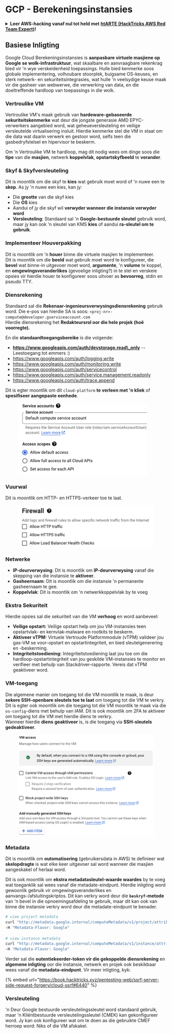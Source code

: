 # GCP - Berekeningsinstansies

<details>

<summary><strong>Leer AWS-hacking vanaf nul tot held met</strong> <a href="https://training.hacktricks.xyz/courses/arte"><strong>htARTE (HackTricks AWS Red Team Expert)</strong></a><strong>!</strong></summary>

Ander maniere om HackTricks te ondersteun:

* As jy jou **maatskappy geadverteer wil sien in HackTricks** of **HackTricks in PDF wil aflaai** Kyk na die [**INSKRYWINGSPLANNE**](https://github.com/sponsors/carlospolop)!
* Kry die [**amptelike PEASS & HackTricks swag**](https://peass.creator-spring.com)
* Ontdek [**Die PEASS-familie**](https://opensea.io/collection/the-peass-family), ons versameling eksklusiewe [**NFT's**](https://opensea.io/collection/the-peass-family)
* **Sluit aan by die** 💬 [**Discord-groep**](https://discord.gg/hRep4RUj7f) of die [**telegram-groep**](https://t.me/peass) of **volg** ons op **Twitter** 🐦 [**@hacktricks\_live**](https://twitter.com/hacktricks\_live)**.**
* **Deel jou haktruuks deur PR's in te dien by die** [**HackTricks**](https://github.com/carlospolop/hacktricks) en [**HackTricks Cloud**](https://github.com/carlospolop/hacktricks-cloud) github-opslag.

</details>

## Basiese Inligting

Google Cloud Berekeningsinstansies is **aanpasbare virtuele masjiene op Google se wolk-infrastruktuur**, wat skaalbare en aanvraagbare rekenkrag bied vir 'n wye verskeidenheid toepassings. Hulle bied kenmerke soos globale implementering, volhoubare stoorplek, buigsame OS-keuses, en sterk netwerk- en sekuriteitsintegrasies, wat hulle 'n veelsydige keuse maak vir die gasheer van webwerwe, die verwerking van data, en die doeltreffende hardloop van toepassings in die wolk.

### Vertroulike VM

Vertroulike VM's maak gebruik van **hardeware-gebaseerde sekuriteitskenmerke** wat deur die jongste generasie AMD EPYC-verwerkers aangebied word, wat geheueversleuteling en veilige versleutelde virtualisering insluit. Hierdie kenmerke stel die VM in staat om die data wat daarin verwerk en gestoor word, selfs teen die gasbedryfstelsel en hipervisor te beskerm.

Om 'n Vertroulike VM te hardloop, mag dit nodig wees om dinge soos die **tipe** van die **masjien**, netwerk **koppelvlak**, **opstartskyfbeeld** te **verander**.

### Skyf & Skyfversleuteling

Dit is moontlik om die skyf te **kies** wat gebruik moet word of 'n nuwe een te **skep**. As jy 'n nuwe een kies, kan jy:

* Die **grootte** van die skyf kies
* Die **OS** kies
* Aandui of jy die skyf wil **verwyder wanneer die instansie verwyder word**
* **Versleuteling**: Standaard sal 'n **Google-bestuurde sleutel** gebruik word, maar jy kan ook 'n sleutel van KMS **kies** of aandui **ra-sleutel om te gebruik**.

### Implementeer Houverpakking

Dit is moontlik om 'n **houer** binne die virtuele masjien te implementeer.\
Dit is moontlik om die **beeld** wat gebruik moet word te konfigureer, die **bevel** wat binne-in uitgevoer moet word, **argumente**, 'n **volume** te koppel, en **omgewingsveranderlikes** (gevoelige inligting?) in te stel en verskeie opsies vir hierdie houer te konfigureer soos uitvoer as **bevoorreg**, stdin en pseudo TTY.

### Diensrekening

Standaard sal die **Rekenaar-ingenieursverwysingsdiensrekening** gebruik word. Die e-pos van hierdie SA is soos: `<proj-nr>-compute@developer.gserviceaccount.com`\
Hierdie diensrekening het **Redakteursrol oor die hele projek (hoë voorregte).**

En die **standaardtoegangsbereike** is die volgende:

* **https://www.googleapis.com/auth/devstorage.read\_only** -- Leestoegang tot emmers :)
* https://www.googleapis.com/auth/logging.write
* https://www.googleapis.com/auth/monitoring.write
* https://www.googleapis.com/auth/servicecontrol
* https://www.googleapis.com/auth/service.management.readonly
* https://www.googleapis.com/auth/trace.append

Dit is egter moontlik om dit `cloud-platform` **te verleen met 'n kliek** of **spesifiseer aangepaste eenhede**.

<figure><img src="../../../../.gitbook/assets/image (327).png" alt=""><figcaption></figcaption></figure>

### Vuurwal

Dit is moontlik om HTTP- en HTTPS-verkeer toe te laat.

<figure><img src="../../../../.gitbook/assets/image (326).png" alt=""><figcaption></figcaption></figure>

### Netwerke

* **IP-deurverwysing**: Dit is moontlik om **IP-deurverwysing** vanaf die skepping van die instansie te **aktiveer**.
* **Gasheernaam**: Dit is moontlik om die instansie 'n permanente gasheernaam te gee.
* **Koppelvlak**: Dit is moontlik om 'n netwerkkoppelvlak by te voeg

### Ekstra Sekuriteit

Hierdie opsies sal die sekuriteit van die VM **verhoog** en word aanbeveel:

* **Veilige opstart:** Veilige opstart help om jou VM-instansies teen opstartvlak- en kernvlak-malware en rootkits te beskerm.
* **Aktiveer vTPM:** Virtuele Vertroude Platformmodule (vTPM) valideer jou gas-VM se voor-opstart en opstartintegriteit, en bied sleutelgenerering en -beskerming.
* **Integriteitstoediening:** Integriteitstoediening laat jou toe om die hardloop-opstartintegriteit van jou geskilde VM-instansies te monitor en verifieer met behulp van Stackdriver-rapporte. Vereis dat vTPM geaktiveer word.

### VM-toegang

Die algemene manier om toegang tot die VM moontlik te maak, is deur **sekere SSH-openbare sleutels toe te laat** om toegang tot die VM te verkry.\
Dit is egter ook moontlik om die toegang tot die VM moontlik te maak via die `os-config`-diens met behulp van IAM. Dit is ook moontlik om 2FA te aktiveer om toegang tot die VM met hierdie diens te verkry.\
Wanneer hierdie **diens** **geaktiveer** is, is die toegang via **SSH-sleutels gedeaktiveer**.

<figure><img src="../../../../.gitbook/assets/image (328).png" alt=""><figcaption></figcaption></figure>

### Metadata

Dit is moontlik om **outomatisering** (gebruikersdata in AWS) te definieer wat **skelopdragte** is wat elke keer uitgevoer sal word wanneer die masjien aangeskakel of herlaai word.

Dit is ook moontlik om **ekstra metadatasleutel-waarde waardes** by te voeg wat toeganklik sal wees vanaf die metadate-eindpunt. Hierdie inligting word gewoonlik gebruik vir omgewingsveranderlikes en aanvangs-/afsluitingskriptos. Dit kan verkry word deur die **`beskryf`-metode** van 'n bevel in die opnoemingsafdeling te gebruik, maar dit kan ook van binne die instansie verkry word deur die metadate-eindpunt te benader.
```bash
# view project metadata
curl "http://metadata.google.internal/computeMetadata/v1/project/attributes/?recursive=true&alt=text" \
-H "Metadata-Flavor: Google"

# view instance metadata
curl "http://metadata.google.internal/computeMetadata/v1/instance/attributes/?recursive=true&alt=text" \
-H "Metadata-Flavor: Google"
```
Verder sal die **outentiekeerder-token vir die gekoppelde diensrekening** en **algemene inligting** oor die instansie, netwerk en projek ook beskikbaar wees vanaf die **metadata-eindpunt**. Vir meer inligting, kyk:

{% embed url="https://book.hacktricks.xyz/pentesting-web/ssrf-server-side-request-forgery/cloud-ssrf#6440" %}

### Versleuteling

'n Deur Google bestuurde versleutelingssleutel word standaard gebruik, maar 'n Kliëntbestuurde versleutelingssleutel (CMEK) kan gekonfigureer word. Jy kan ook konfigureer wat om te doen as die gebruikte CMEF herroep word: Niks of die VM afskakel.
